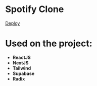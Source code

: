 # Spotify Clone

[Deploy]() <!-- TODO add link -->

# Used on the project:

- **ReactJS**
- **NextJS**
- **Tailwind**
- **Supabase**
- **Radix**
